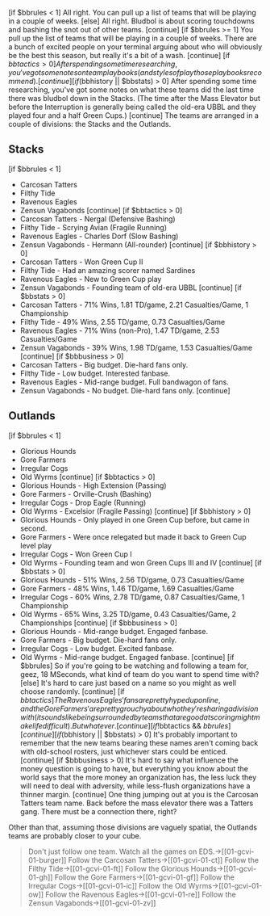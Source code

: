 [if $bbrules < 1]
All right. You can pull up a list of teams that will be playing in a couple of weeks. 
[else]
All right. Bludbol is about scoring touchdowns and bashing the snot out of other teams. 
[continue]
[if $bbrules >= 1]
You pull up the list of teams that will be playing in a couple of weeks. There are a bunch of excited people on your terminal arguing about who will obviously be the best this season, but really it's a bit of a wash.
[continue]
[if $bbtactics > 0]
After spending some time researching, you've got some notes on team playbooks (and styles of play those playbooks recommend).
[continue]
[if ($bbhistory || $bbstats) > 0]
After spending some time researching, you've got some notes on what these teams did the last time there was bludbol down in the Stacks. (The time after the Mass Elevator but before the Interruption is generally being called the old-era UBBL and they played four and a half Green Cups.)
[continue]
The teams are arranged in a couple of divisions: the Stacks and the Outlands.

## Stacks
[if $bbrules < 1]
* Carcosan Tatters
* Filthy Tide
* Ravenous Eagles
* Zensun Vagabonds
[continue]
[if $bbtactics > 0]
* Carcosan Tatters - Nergal (Defensive Bashing)
* Filthy Tide - Scrying Avian (Fragile Running)
* Ravenous Eagles - Charles Dorf (Slow Bashing)
* Zensun Vagabonds - Hermann (All-rounder)
[continue]
[if $bbhistory > 0]
* Carcosan Tatters - Won Green Cup II
* Filthy Tide - Had an amazing scorer named Sardines
* Ravenous Eagles - New to Green Cup play
* Zensun Vagabonds - Founding team of old-era UBBL
[continue]
[if $bbstats > 0]
* Carcosan Tatters - 71% Wins, 1.81 TD/game, 2.21 Casualties/Game, 1 Championship
* Filthy Tide - 49% Wins, 2.55 TD/game, 0.73 Casualties/Game
* Ravenous Eagles - 71% Wins (non-Pro), 1.47 TD/game, 2.53 Casualties/Game
* Zensun Vagabonds - 39% Wins, 1.98 TD/game, 1.53 Casualties/Game
[continue]
[if $bbbusiness > 0]
* Carcosan Tatters - Big budget. Die-hard fans only.
* Filthy Tide - Low budget. Interested fanbase.
* Ravenous Eagles - Mid-range budget. Full bandwagon of fans.
* Zensun Vagabonds - No budget. Die-hard fans only.
[continue]
## Outlands
[if $bbrules < 1]
* Glorious Hounds
* Gore Farmers
* Irregular Cogs
* Old Wyrms
[continue]
[if $bbtactics > 0]
* Glorious Hounds - High Extension (Passing)
* Gore Farmers - Orville-Crush (Bashing)
* Irregular Cogs - Drop Eagle (Running)
* Old Wyrms - Excelsior (Fragile Passing)
[continue]
[if $bbhistory > 0]
* Glorious Hounds - Only played in one Green Cup before, but came in second.
* Gore Farmers - Were once relegated but made it back to Green Cup level play
* Irregular Cogs - Won Green Cup I
* Old Wyrms - Founding team and won Green Cups III and IV
[continue]
[if $bbstats > 0]
* Glorious Hounds - 51% Wins, 2.56 TD/game, 0.73 Casualties/Game
* Gore Farmers - 48% Wins, 1.46 TD/game, 1.69 Casualties/Game
* Irregular Cogs - 60% Wins, 2.78 TD/game, 0.87 Casualties/Game, 1 Championship
* Old Wyrms - 65% Wins, 3.25 TD/game, 0.43 Casualties/Game, 2 Championships
[continue]
[if $bbbusiness > 0]
* Glorious Hounds - Mid-range budget. Engaged fanbase.
* Gore Farmers - Big budget. Die-hard fans only.
* Irregular Cogs - Low budget. Excited fanbase.
* Old Wyrms - Mid-range budget. Engaged fanbase.
[continue]
[if $bbrules]
So if you're going to be watching and following a team for, geez, 18 MSeconds, what kind of team do you want to spend time with?
[else]
It's hard to care just based on a name so you might as well choose randomly. 
[continue]
[if $bbtactics]
The Ravenous Eagles' fans are pretty hyped up online, and the Gore Farmers' are pretty grouchy about who they're sharing a division with (it sounds like being surrounded by teams that are good at scoring might make life difficult). But whatever.
[continue]
[if !$bbtactics && $bbrules]
[continue]
[if ($bbhistory || $bbstats) > 0]
It's probably important to remember that the new teams bearing these names aren't coming back with old-school rosters, just whichever stars could be enticed.
[continue]
[if $bbbusiness > 0]
It's hard to say what influence the money question is going to have, but everything you know about the world says that the more money an organization has, the less luck they will need to deal with adversity, while less-flush organizations have a thinner margin.
[continue]
One thing jumping out at you is the Carcosan Tatters team name. Back before the mass elevator there was a Tatters gang. There must be a connection there, right?

Other than that, assuming those divisions are vaguely spatial, the Outlands teams are probably closer to your cube. 

> Don't just follow one team. Watch all the games on EDS.->[[01-gcvi-01-burger]]
> Follow the Carcosan Tatters->[[01-gcvi-01-ct]]
> Follow the Filthy Tide->[[01-gcvi-01-ft]]
> Follow the Glorious Hounds->[[01-gcvi-01-gh]]
> Follow the Gore Farmers->[[01-gcvi-01-gf]]
> Follow the Irregular Cogs->[[01-gcvi-01-ic]]
> Follow the Old Wyrms->[[01-gcvi-01-ow]]
> Follow the Ravenous Eagles->[[01-gcvi-01-re]]
> Follow the Zensun Vagabonds->[[01-gcvi-01-zv]]
